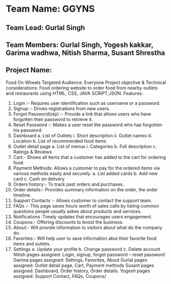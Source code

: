 # Team Name: GGYNS
## Team Lead: Gurlal Singh
## Team Members: Gurlal Singh, Yogesh kakkar, Garima wadhwa, Nitish Sharma, Susant Shrestha
## Project Name: 
Food On Wheels
Targeted Audience:
Everyone
Project objective & Technical considerations: 
Food ordering website to order food from nearby outlets and restaurants using HTML, CSS, JAVA SCRIPT,JSON.
Features:
1.	Login :- Requires user identification such as username or a password.
2.	Signup :-  Drives registrations from new users.
3.	Forgot Password(otp) :- Provide a link that allows users who have forgotten their password to retrieve it.
4.	Reset Password :-  Makes a user reset the password who has forgotten his password.
5.	Dashboard
a.	List of Outlets
i.	Short description
ii.	Outlet names
iii.	Location 
b.	List of recommended food items
6.	Outlet detail page
a.	List of menus
i.	Categories
b.	Full description
c.	Ratings & Reviews
7.	Cart:- Shows all items that a customer has added to the cart for ordering food.
8.	Payment Methods: Allows a customer to pay for the ordered items via various methods easily and securely.
a.	List added cards
b.	Add new card
c.	Cash on delivery
9.	Orders history:- To track past orders and purchases.
10.	Order details:- Provides summary information on the order, the order timeline.
11.	Support Contacts :- Allows customer to contact the support team.
12.	FAQs :- This page saves hours worth of sales calls by listing common questions people usually askes about products and services.
13.	Notifications :Timely updates that encourages users engagement.
14.	Coupons:- Offering discounts to boost the business.
15.	About:- Will provide information to visitors about what do the company do.
16.	Favorites:- Will help user to save information abut their favorite food items and outlets.
17.	Settings
a.	Update your profile
b.	Change password
c.	Delete account
Nitish pages assigned:
Login, signup, forgot password – reset password
Garima pages assigned:
	Settings, Favorites, About
Gurlal pages assigned:
	Outlet detail page, Cart, Payment methods
Susant pages assigned:
	Dashboard, Order history, Order details.
Yogesh pages assigned: 
	Support Contact, FAQs, Coupons/
